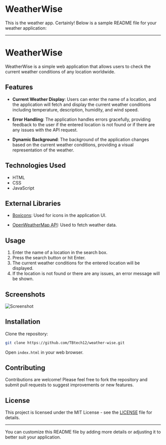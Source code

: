 # WeatherWise
 This is the weather app.
 Certainly! Below is a sample README file for your weather application:

---

# WeatherWise

WeatherWise is a simple web application that allows users to check the current weather conditions of any location worldwide.

## Features

- **Current Weather Display**: Users can enter the name of a location, and the application will fetch and display the current weather conditions including temperature, description, humidity, and wind speed.
  
- **Error Handling**: The application handles errors gracefully, providing feedback to the user if the entered location is not found or if there are any issues with the API request.

- **Dynamic Background**: The background of the application changes based on the current weather conditions, providing a visual representation of the weather.

## Technologies Used

- HTML
- CSS
- JavaScript

## External Libraries

- [Boxicons](https://boxicons.com/): Used for icons in the application UI.

- [OpenWeatherMap API](https://openweathermap.org/api): Used to fetch weather data.

## Usage

1. Enter the name of a location in the search box.
2. Press the search button or hit Enter.
3. The current weather conditions for the entered location will be displayed.
4. If the location is not found or there are any issues, an error message will be shown.

## Screenshots

![Screenshot](screenshots/screenshot1.png)

## Installation

Clone the repository:

```bash
git clone https://github.com/TBtech12/weather-wise.git
```

Open `index.html` in your web browser.

## Contributing

Contributions are welcome! Please feel free to fork the repository and submit pull requests to suggest improvements or new features.

## License

This project is licensed under the MIT License - see the [LICENSE](LICENSE) file for details.

---

You can customize this README file by adding more details or adjusting it to better suit your application.
